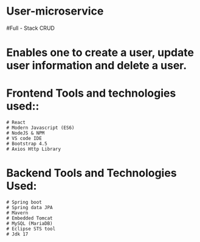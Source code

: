 # User-microservice 
#Full - Stack CRUD

# Enables one to create a user, update user information and delete a user. 
# Frontend Tools and technologies used::
    # React
    # Modern Javascript (ES6)
    # NodeJS & NPM
    # VS code IDE
    # Bootstrap 4.5
    # Axios Http Library
# Backend Tools and Technologies Used:
    # Spring boot
    # Spring data JPA
    # Mavern
    # Embedded Tomcat
    # MySQL (MariaDB)
    # Eclipse STS tool
    # Jdk 17
    

